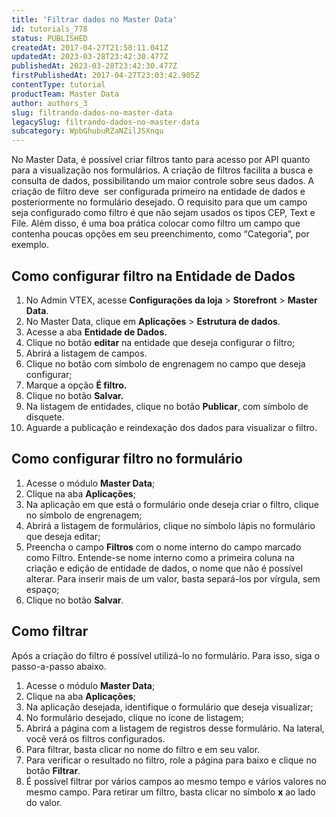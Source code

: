 ```yaml
---
title: 'Filtrar dados no Master Data'
id: tutorials_778
status: PUBLISHED
createdAt: 2017-04-27T21:58:11.041Z
updatedAt: 2023-03-28T23:42:30.477Z
publishedAt: 2023-03-28T23:42:30.477Z
firstPublishedAt: 2017-04-27T23:03:42.905Z
contentType: tutorial
productTeam: Master Data
author: authors_3
slug: filtrando-dados-no-master-data
legacySlug: filtrando-dados-no-master-data
subcategory: WpbGhubuRZaNZilJSXnqu
---
```


No Master Data, é possível criar filtros tanto para acesso por API quanto para a visualização nos formulários. A criação de filtros facilita a busca e consulta de dados, possibilitando um maior controle sobre seus dados. A criação de filtro deve  ser configurada primeiro na entidade de dados e posteriormente no formulário desejado. O requisito para que um campo seja configurado como filtro é que não sejam usados os tipos CEP, Text e File. Além disso, é uma boa prática colocar como filtro um campo que contenha poucas opções em seu preenchimento, como “Categoria”, por exemplo.

## Como configurar filtro na Entidade de Dados

1. No Admin VTEX, acesse **Configurações da loja** > **Storefront** > **Master Data**.
2. No Master Data, clique em **Aplicações** > **Estrutura de dados**.
3. Acesse a aba **Entidade de Dados.**
4. Clique no botão **editar** na entidade que deseja configurar o filtro;
5. Abrirá a listagem de campos.
6. Clique no botão com símbolo de engrenagem no campo que deseja configurar;
7. Marque a opção **É filtro.**
8. Clique no botão **Salvar.**
9. Na listagem de entidades, clique no botão **Publicar**, com símbolo de disquete.
10. Aguarde a publicação e reindexação dos dados para visualizar o filtro.

## Como configurar filtro no formulário

1. Acesse o módulo **Master Data**;
2. Clique na aba **Aplicações**;
3. Na aplicação em que está o formulário onde deseja criar o filtro, clique no símbolo de engrenagem;
4. Abrirá a listagem de formulários, clique no símbolo lápis no formulário que deseja editar;
5. Preencha o campo **Filtros** com o nome interno do campo marcado como Filtro. Entende-se nome interno como a primeira coluna na criação e edição de entidade de dados, o nome que não é possível alterar. Para inserir mais de um valor, basta separá-los por vírgula, sem espaço;
6. Clique no botão **Salvar**.

## Como filtrar

Após a criação do filtro é possível utilizá-lo no formulário. Para isso, siga o passo-a-passo abaixo.

1. Acesse o módulo **Master Data**;
2. Clique na aba **Aplicações**;
3. Na aplicação desejada, identifique o formulário que deseja visualizar;
4. No formulário desejado, clique no ícone de listagem;
5. Abrirá a página com a listagem de registros desse formulário. Na lateral, você verá os filtros configurados. 
6. Para filtrar, basta clicar no nome do filtro e em seu valor. 
7. Para verificar o resultado no filtro, role a página para baixo e clique no botão **Filtrar**.
8. É possível filtrar por vários campos ao mesmo tempo e vários valores no mesmo campo. Para retirar um filtro, basta clicar no símbolo **x** ao lado do valor.

